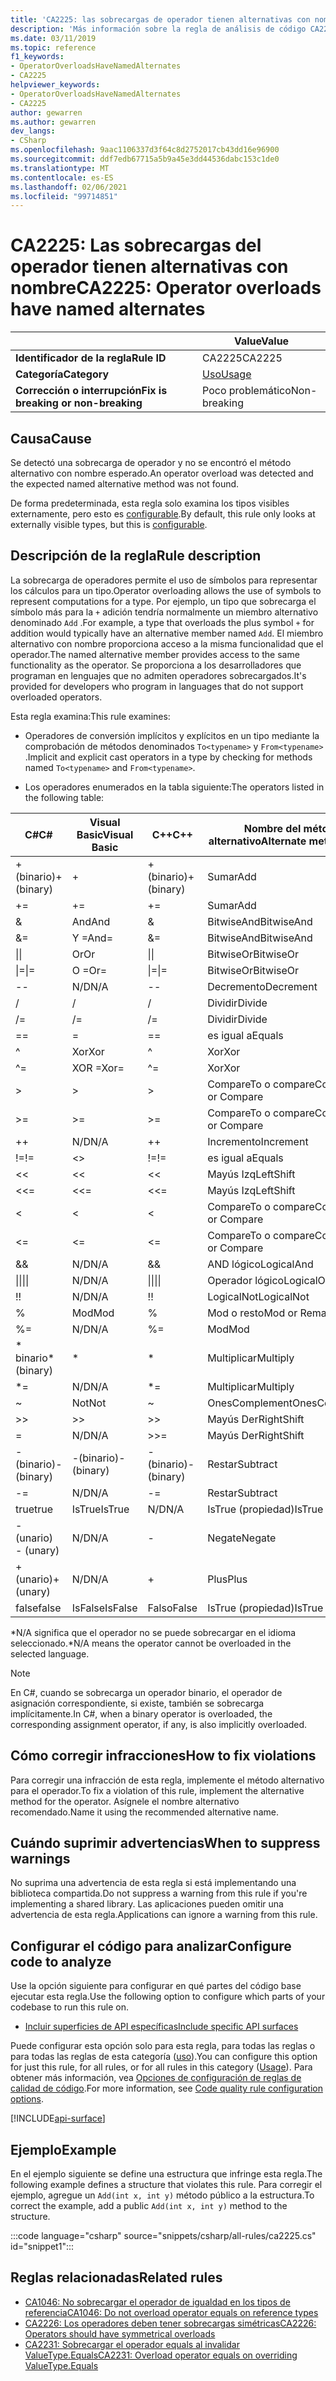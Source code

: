 ```yaml
---
title: 'CA2225: las sobrecargas de operador tienen alternativas con nombre (análisis de código)'
description: 'Más información sobre la regla de análisis de código CA2225: las sobrecargas de operador tienen alternativas con nombre'
ms.date: 03/11/2019
ms.topic: reference
f1_keywords:
- OperatorOverloadsHaveNamedAlternates
- CA2225
helpviewer_keywords:
- OperatorOverloadsHaveNamedAlternates
- CA2225
author: gewarren
ms.author: gewarren
dev_langs:
- CSharp
ms.openlocfilehash: 9aac1106337d3f64c8d2752017cb43dd16e96900
ms.sourcegitcommit: ddf7edb67715a5b9a45e3dd44536dabc153c1de0
ms.translationtype: MT
ms.contentlocale: es-ES
ms.lasthandoff: 02/06/2021
ms.locfileid: "99714851"
---
```

# <a name="ca2225-operator-overloads-have-named-alternates"></a><span data-ttu-id="af824-103">CA2225: Las sobrecargas del operador tienen alternativas con nombre</span><span class="sxs-lookup"><span data-stu-id="af824-103">CA2225: Operator overloads have named alternates</span></span>

| | <span data-ttu-id="af824-104">Value</span><span class="sxs-lookup"><span data-stu-id="af824-104">Value</span></span> |
|-|-|
| <span data-ttu-id="af824-105">**Identificador de la regla**</span><span class="sxs-lookup"><span data-stu-id="af824-105">**Rule ID**</span></span> |<span data-ttu-id="af824-106">CA2225</span><span class="sxs-lookup"><span data-stu-id="af824-106">CA2225</span></span>|
| <span data-ttu-id="af824-107">**Categoría**</span><span class="sxs-lookup"><span data-stu-id="af824-107">**Category**</span></span> |[<span data-ttu-id="af824-108">Uso</span><span class="sxs-lookup"><span data-stu-id="af824-108">Usage</span></span>](usage-warnings.md)|
| <span data-ttu-id="af824-109">**Corrección o interrupción**</span><span class="sxs-lookup"><span data-stu-id="af824-109">**Fix is breaking or non-breaking**</span></span> |<span data-ttu-id="af824-110">Poco problemático</span><span class="sxs-lookup"><span data-stu-id="af824-110">Non-breaking</span></span>|

## <a name="cause"></a><span data-ttu-id="af824-111">Causa</span><span class="sxs-lookup"><span data-stu-id="af824-111">Cause</span></span>

<span data-ttu-id="af824-112">Se detectó una sobrecarga de operador y no se encontró el método alternativo con nombre esperado.</span><span class="sxs-lookup"><span data-stu-id="af824-112">An operator overload was detected and the expected named alternative method was not found.</span></span>

<span data-ttu-id="af824-113">De forma predeterminada, esta regla solo examina los tipos visibles externamente, pero esto es [configurable](#configure-code-to-analyze).</span><span class="sxs-lookup"><span data-stu-id="af824-113">By default, this rule only looks at externally visible types, but this is [configurable](#configure-code-to-analyze).</span></span>

## <a name="rule-description"></a><span data-ttu-id="af824-114">Descripción de la regla</span><span class="sxs-lookup"><span data-stu-id="af824-114">Rule description</span></span>

<span data-ttu-id="af824-115">La sobrecarga de operadores permite el uso de símbolos para representar los cálculos para un tipo.</span><span class="sxs-lookup"><span data-stu-id="af824-115">Operator overloading allows the use of symbols to represent computations for a type.</span></span> <span data-ttu-id="af824-116">Por ejemplo, un tipo que sobrecarga el símbolo más para la `+` adición tendría normalmente un miembro alternativo denominado `Add` .</span><span class="sxs-lookup"><span data-stu-id="af824-116">For example, a type that overloads the plus symbol `+` for addition would typically have an alternative member named `Add`.</span></span> <span data-ttu-id="af824-117">El miembro alternativo con nombre proporciona acceso a la misma funcionalidad que el operador.</span><span class="sxs-lookup"><span data-stu-id="af824-117">The named alternative member provides access to the same functionality as the operator.</span></span> <span data-ttu-id="af824-118">Se proporciona a los desarrolladores que programan en lenguajes que no admiten operadores sobrecargados.</span><span class="sxs-lookup"><span data-stu-id="af824-118">It's provided for developers who program in languages that do not support overloaded operators.</span></span>

<span data-ttu-id="af824-119">Esta regla examina:</span><span class="sxs-lookup"><span data-stu-id="af824-119">This rule examines:</span></span>

- <span data-ttu-id="af824-120">Operadores de conversión implícitos y explícitos en un tipo mediante la comprobación de métodos denominados `To<typename>` y `From<typename>` .</span><span class="sxs-lookup"><span data-stu-id="af824-120">Implicit and explicit cast operators in a type by checking for methods named `To<typename>` and `From<typename>`.</span></span>

- <span data-ttu-id="af824-121">Los operadores enumerados en la tabla siguiente:</span><span class="sxs-lookup"><span data-stu-id="af824-121">The operators listed in the following table:</span></span>

|<span data-ttu-id="af824-122">C#</span><span class="sxs-lookup"><span data-stu-id="af824-122">C#</span></span>|<span data-ttu-id="af824-123">Visual Basic</span><span class="sxs-lookup"><span data-stu-id="af824-123">Visual Basic</span></span>|<span data-ttu-id="af824-124">C++</span><span class="sxs-lookup"><span data-stu-id="af824-124">C++</span></span>|<span data-ttu-id="af824-125">Nombre del método alternativo</span><span class="sxs-lookup"><span data-stu-id="af824-125">Alternate method name</span></span>|
|-|-|-|-|
|<span data-ttu-id="af824-126">+ (binario)</span><span class="sxs-lookup"><span data-stu-id="af824-126">+ (binary)</span></span>|+|<span data-ttu-id="af824-127">+ (binario)</span><span class="sxs-lookup"><span data-stu-id="af824-127">+ (binary)</span></span>|<span data-ttu-id="af824-128">Sumar</span><span class="sxs-lookup"><span data-stu-id="af824-128">Add</span></span>|
|+=|+=|+=|<span data-ttu-id="af824-129">Sumar</span><span class="sxs-lookup"><span data-stu-id="af824-129">Add</span></span>|
|&|<span data-ttu-id="af824-130">And</span><span class="sxs-lookup"><span data-stu-id="af824-130">And</span></span>|&|<span data-ttu-id="af824-131">BitwiseAnd</span><span class="sxs-lookup"><span data-stu-id="af824-131">BitwiseAnd</span></span>|
|&=|<span data-ttu-id="af824-132">Y =</span><span class="sxs-lookup"><span data-stu-id="af824-132">And=</span></span>|&=|<span data-ttu-id="af824-133">BitwiseAnd</span><span class="sxs-lookup"><span data-stu-id="af824-133">BitwiseAnd</span></span>|
|<span data-ttu-id="af824-134">&#124;</span><span class="sxs-lookup"><span data-stu-id="af824-134">&#124;</span></span>|<span data-ttu-id="af824-135">Or</span><span class="sxs-lookup"><span data-stu-id="af824-135">Or</span></span>|<span data-ttu-id="af824-136">&#124;</span><span class="sxs-lookup"><span data-stu-id="af824-136">&#124;</span></span>|<span data-ttu-id="af824-137">BitwiseOr</span><span class="sxs-lookup"><span data-stu-id="af824-137">BitwiseOr</span></span>|
|<span data-ttu-id="af824-138">&#124;=</span><span class="sxs-lookup"><span data-stu-id="af824-138">&#124;=</span></span>|<span data-ttu-id="af824-139">O =</span><span class="sxs-lookup"><span data-stu-id="af824-139">Or=</span></span>|<span data-ttu-id="af824-140">&#124;=</span><span class="sxs-lookup"><span data-stu-id="af824-140">&#124;=</span></span>|<span data-ttu-id="af824-141">BitwiseOr</span><span class="sxs-lookup"><span data-stu-id="af824-141">BitwiseOr</span></span>|
|--|<span data-ttu-id="af824-142">N/D</span><span class="sxs-lookup"><span data-stu-id="af824-142">N/A</span></span>|--|<span data-ttu-id="af824-143">Decremento</span><span class="sxs-lookup"><span data-stu-id="af824-143">Decrement</span></span>|
|/|/|/|<span data-ttu-id="af824-144">Dividir</span><span class="sxs-lookup"><span data-stu-id="af824-144">Divide</span></span>|
|/=|/=|/=|<span data-ttu-id="af824-145">Dividir</span><span class="sxs-lookup"><span data-stu-id="af824-145">Divide</span></span>|
|==|=|==|<span data-ttu-id="af824-146">es igual a</span><span class="sxs-lookup"><span data-stu-id="af824-146">Equals</span></span>|
|^|<span data-ttu-id="af824-147">Xor</span><span class="sxs-lookup"><span data-stu-id="af824-147">Xor</span></span>|^|<span data-ttu-id="af824-148">Xor</span><span class="sxs-lookup"><span data-stu-id="af824-148">Xor</span></span>|
|^=|<span data-ttu-id="af824-149">XOR =</span><span class="sxs-lookup"><span data-stu-id="af824-149">Xor=</span></span>|^=|<span data-ttu-id="af824-150">Xor</span><span class="sxs-lookup"><span data-stu-id="af824-150">Xor</span></span>|
|>|>|>|<span data-ttu-id="af824-151">CompareTo o compare</span><span class="sxs-lookup"><span data-stu-id="af824-151">CompareTo or Compare</span></span>|
|>=|>=|>=|<span data-ttu-id="af824-152">CompareTo o compare</span><span class="sxs-lookup"><span data-stu-id="af824-152">CompareTo or Compare</span></span>|
|++|<span data-ttu-id="af824-153">N/D</span><span class="sxs-lookup"><span data-stu-id="af824-153">N/A</span></span>|++|<span data-ttu-id="af824-154">Incremento</span><span class="sxs-lookup"><span data-stu-id="af824-154">Increment</span></span>|
|<span data-ttu-id="af824-155">!=</span><span class="sxs-lookup"><span data-stu-id="af824-155">!=</span></span>|<>|<span data-ttu-id="af824-156">!=</span><span class="sxs-lookup"><span data-stu-id="af824-156">!=</span></span>|<span data-ttu-id="af824-157">es igual a</span><span class="sxs-lookup"><span data-stu-id="af824-157">Equals</span></span>|
|<<|<<|<<|<span data-ttu-id="af824-158">Mayús Izq</span><span class="sxs-lookup"><span data-stu-id="af824-158">LeftShift</span></span>|
|<<=|<<=|<<=|<span data-ttu-id="af824-159">Mayús Izq</span><span class="sxs-lookup"><span data-stu-id="af824-159">LeftShift</span></span>|
|<|<|<|<span data-ttu-id="af824-160">CompareTo o compare</span><span class="sxs-lookup"><span data-stu-id="af824-160">CompareTo or Compare</span></span>|
|<=|<=|\<=|<span data-ttu-id="af824-161">CompareTo o compare</span><span class="sxs-lookup"><span data-stu-id="af824-161">CompareTo or Compare</span></span>|
|&&|<span data-ttu-id="af824-162">N/D</span><span class="sxs-lookup"><span data-stu-id="af824-162">N/A</span></span>|&&|<span data-ttu-id="af824-163">AND lógico</span><span class="sxs-lookup"><span data-stu-id="af824-163">LogicalAnd</span></span>|
|<span data-ttu-id="af824-164">&#124;&#124;</span><span class="sxs-lookup"><span data-stu-id="af824-164">&#124;&#124;</span></span>|<span data-ttu-id="af824-165">N/D</span><span class="sxs-lookup"><span data-stu-id="af824-165">N/A</span></span>|<span data-ttu-id="af824-166">&#124;&#124;</span><span class="sxs-lookup"><span data-stu-id="af824-166">&#124;&#124;</span></span>|<span data-ttu-id="af824-167">Operador lógico</span><span class="sxs-lookup"><span data-stu-id="af824-167">LogicalOr</span></span>|
|<span data-ttu-id="af824-168">!</span><span class="sxs-lookup"><span data-stu-id="af824-168">!</span></span>|<span data-ttu-id="af824-169">N/D</span><span class="sxs-lookup"><span data-stu-id="af824-169">N/A</span></span>|<span data-ttu-id="af824-170">!</span><span class="sxs-lookup"><span data-stu-id="af824-170">!</span></span>|<span data-ttu-id="af824-171">LogicalNot</span><span class="sxs-lookup"><span data-stu-id="af824-171">LogicalNot</span></span>|
|%|<span data-ttu-id="af824-172">Mod</span><span class="sxs-lookup"><span data-stu-id="af824-172">Mod</span></span>|%|<span data-ttu-id="af824-173">Mod o resto</span><span class="sxs-lookup"><span data-stu-id="af824-173">Mod or Remainder</span></span>|
|%=|<span data-ttu-id="af824-174">N/D</span><span class="sxs-lookup"><span data-stu-id="af824-174">N/A</span></span>|%=|<span data-ttu-id="af824-175">Mod</span><span class="sxs-lookup"><span data-stu-id="af824-175">Mod</span></span>|
|<span data-ttu-id="af824-176">\* binario</span><span class="sxs-lookup"><span data-stu-id="af824-176">\* (binary)</span></span>|\*|\*|<span data-ttu-id="af824-177">Multiplicar</span><span class="sxs-lookup"><span data-stu-id="af824-177">Multiply</span></span>|
|\*=|<span data-ttu-id="af824-178">N/D</span><span class="sxs-lookup"><span data-stu-id="af824-178">N/A</span></span>|\*=|<span data-ttu-id="af824-179">Multiplicar</span><span class="sxs-lookup"><span data-stu-id="af824-179">Multiply</span></span>|
|~|<span data-ttu-id="af824-180">Not</span><span class="sxs-lookup"><span data-stu-id="af824-180">Not</span></span>|~|<span data-ttu-id="af824-181">OnesComplement</span><span class="sxs-lookup"><span data-stu-id="af824-181">OnesComplement</span></span>|
|>>|>>|>>|<span data-ttu-id="af824-182">Mayús Der</span><span class="sxs-lookup"><span data-stu-id="af824-182">RightShift</span></span>|
=|<span data-ttu-id="af824-183">N/D</span><span class="sxs-lookup"><span data-stu-id="af824-183">N/A</span></span>|>>=|<span data-ttu-id="af824-184">Mayús Der</span><span class="sxs-lookup"><span data-stu-id="af824-184">RightShift</span></span>|
|<span data-ttu-id="af824-185">-(binario)</span><span class="sxs-lookup"><span data-stu-id="af824-185">- (binary)</span></span>|<span data-ttu-id="af824-186">-(binario)</span><span class="sxs-lookup"><span data-stu-id="af824-186">- (binary)</span></span>|<span data-ttu-id="af824-187">-(binario)</span><span class="sxs-lookup"><span data-stu-id="af824-187">- (binary)</span></span>|<span data-ttu-id="af824-188">Restar</span><span class="sxs-lookup"><span data-stu-id="af824-188">Subtract</span></span>|
|-=|<span data-ttu-id="af824-189">N/D</span><span class="sxs-lookup"><span data-stu-id="af824-189">N/A</span></span>|-=|<span data-ttu-id="af824-190">Restar</span><span class="sxs-lookup"><span data-stu-id="af824-190">Subtract</span></span>|
|<span data-ttu-id="af824-191">true</span><span class="sxs-lookup"><span data-stu-id="af824-191">true</span></span>|<span data-ttu-id="af824-192">IsTrue</span><span class="sxs-lookup"><span data-stu-id="af824-192">IsTrue</span></span>|<span data-ttu-id="af824-193">N/D</span><span class="sxs-lookup"><span data-stu-id="af824-193">N/A</span></span>|<span data-ttu-id="af824-194">IsTrue (propiedad)</span><span class="sxs-lookup"><span data-stu-id="af824-194">IsTrue (Property)</span></span>|
|<span data-ttu-id="af824-195"> - (unario)   </span><span class="sxs-lookup"><span data-stu-id="af824-195">- (unary)</span></span>|<span data-ttu-id="af824-196">N/D</span><span class="sxs-lookup"><span data-stu-id="af824-196">N/A</span></span>|-|<span data-ttu-id="af824-197">Negate</span><span class="sxs-lookup"><span data-stu-id="af824-197">Negate</span></span>|
|<span data-ttu-id="af824-198">+ (unario)</span><span class="sxs-lookup"><span data-stu-id="af824-198">+ (unary)</span></span>|<span data-ttu-id="af824-199">N/D</span><span class="sxs-lookup"><span data-stu-id="af824-199">N/A</span></span>|+|<span data-ttu-id="af824-200">Plus</span><span class="sxs-lookup"><span data-stu-id="af824-200">Plus</span></span>|
|<span data-ttu-id="af824-201">false</span><span class="sxs-lookup"><span data-stu-id="af824-201">false</span></span>|<span data-ttu-id="af824-202">IsFalse</span><span class="sxs-lookup"><span data-stu-id="af824-202">IsFalse</span></span>|<span data-ttu-id="af824-203">Falso</span><span class="sxs-lookup"><span data-stu-id="af824-203">False</span></span>|<span data-ttu-id="af824-204">IsTrue (propiedad)</span><span class="sxs-lookup"><span data-stu-id="af824-204">IsTrue (Property)</span></span>|

<span data-ttu-id="af824-205">\*N/A significa que el operador no se puede sobrecargar en el idioma seleccionado.</span><span class="sxs-lookup"><span data-stu-id="af824-205">\*N/A means the operator cannot be overloaded in the selected language.</span></span>

> [!NOTE]
> <span data-ttu-id="af824-206">En C#, cuando se sobrecarga un operador binario, el operador de asignación correspondiente, si existe, también se sobrecarga implícitamente.</span><span class="sxs-lookup"><span data-stu-id="af824-206">In C#, when a binary operator is overloaded, the corresponding assignment operator, if any, is also implicitly overloaded.</span></span>

## <a name="how-to-fix-violations"></a><span data-ttu-id="af824-207">Cómo corregir infracciones</span><span class="sxs-lookup"><span data-stu-id="af824-207">How to fix violations</span></span>

<span data-ttu-id="af824-208">Para corregir una infracción de esta regla, implemente el método alternativo para el operador.</span><span class="sxs-lookup"><span data-stu-id="af824-208">To fix a violation of this rule, implement the alternative method for the operator.</span></span> <span data-ttu-id="af824-209">Asígnele el nombre alternativo recomendado.</span><span class="sxs-lookup"><span data-stu-id="af824-209">Name it using the recommended alternative name.</span></span>

## <a name="when-to-suppress-warnings"></a><span data-ttu-id="af824-210">Cuándo suprimir advertencias</span><span class="sxs-lookup"><span data-stu-id="af824-210">When to suppress warnings</span></span>

<span data-ttu-id="af824-211">No suprima una advertencia de esta regla si está implementando una biblioteca compartida.</span><span class="sxs-lookup"><span data-stu-id="af824-211">Do not suppress a warning from this rule if you're implementing a shared library.</span></span> <span data-ttu-id="af824-212">Las aplicaciones pueden omitir una advertencia de esta regla.</span><span class="sxs-lookup"><span data-stu-id="af824-212">Applications can ignore a warning from this rule.</span></span>

## <a name="configure-code-to-analyze"></a><span data-ttu-id="af824-213">Configurar el código para analizar</span><span class="sxs-lookup"><span data-stu-id="af824-213">Configure code to analyze</span></span>

<span data-ttu-id="af824-214">Use la opción siguiente para configurar en qué partes del código base ejecutar esta regla.</span><span class="sxs-lookup"><span data-stu-id="af824-214">Use the following option to configure which parts of your codebase to run this rule on.</span></span>

- [<span data-ttu-id="af824-215">Incluir superficies de API específicas</span><span class="sxs-lookup"><span data-stu-id="af824-215">Include specific API surfaces</span></span>](#include-specific-api-surfaces)

<span data-ttu-id="af824-216">Puede configurar esta opción solo para esta regla, para todas las reglas o para todas las reglas de esta categoría ([uso](usage-warnings.md)).</span><span class="sxs-lookup"><span data-stu-id="af824-216">You can configure this option for just this rule, for all rules, or for all rules in this category ([Usage](usage-warnings.md)).</span></span> <span data-ttu-id="af824-217">Para obtener más información, vea [Opciones de configuración de reglas de calidad de código](../code-quality-rule-options.md).</span><span class="sxs-lookup"><span data-stu-id="af824-217">For more information, see [Code quality rule configuration options](../code-quality-rule-options.md).</span></span>

[!INCLUDE[api-surface](~/includes/code-analysis/api-surface.md)]

## <a name="example"></a><span data-ttu-id="af824-218">Ejemplo</span><span class="sxs-lookup"><span data-stu-id="af824-218">Example</span></span>

<span data-ttu-id="af824-219">En el ejemplo siguiente se define una estructura que infringe esta regla.</span><span class="sxs-lookup"><span data-stu-id="af824-219">The following example defines a structure that violates this rule.</span></span> <span data-ttu-id="af824-220">Para corregir el ejemplo, agregue un `Add(int x, int y)` método público a la estructura.</span><span class="sxs-lookup"><span data-stu-id="af824-220">To correct the example, add a public `Add(int x, int y)` method to the structure.</span></span>

:::code language="csharp" source="snippets/csharp/all-rules/ca2225.cs" id="snippet1":::

## <a name="related-rules"></a><span data-ttu-id="af824-221">Reglas relacionadas</span><span class="sxs-lookup"><span data-stu-id="af824-221">Related rules</span></span>

- [<span data-ttu-id="af824-222">CA1046: No sobrecargar el operador de igualdad en los tipos de referencia</span><span class="sxs-lookup"><span data-stu-id="af824-222">CA1046: Do not overload operator equals on reference types</span></span>](ca1046.md)
- [<span data-ttu-id="af824-223">CA2226: Los operadores deben tener sobrecargas simétricas</span><span class="sxs-lookup"><span data-stu-id="af824-223">CA2226: Operators should have symmetrical overloads</span></span>](ca2226.md)
- [<span data-ttu-id="af824-224">CA2231: Sobrecargar el operador equals al invalidar ValueType.Equals</span><span class="sxs-lookup"><span data-stu-id="af824-224">CA2231: Overload operator equals on overriding ValueType.Equals</span></span>](ca2231.md)
